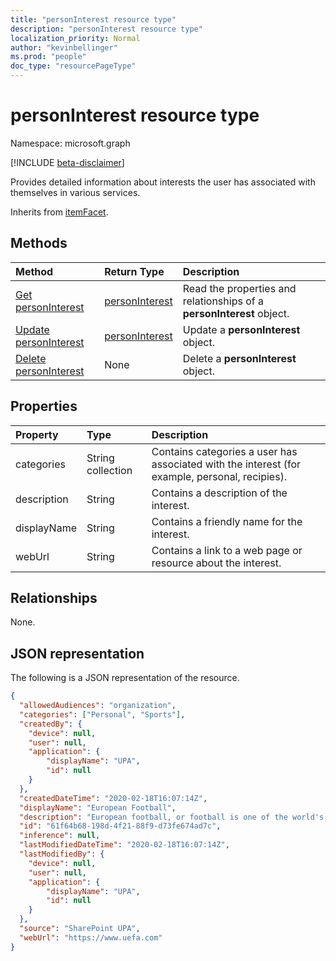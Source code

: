 ```yaml
---
title: "personInterest resource type"
description: "personInterest resource type"
localization_priority: Normal
author: "kevinbellinger"
ms.prod: "people"
doc_type: "resourcePageType"
---
```


# personInterest resource type

Namespace: microsoft.graph

[!INCLUDE [beta-disclaimer](../../includes/beta-disclaimer.md)]

Provides detailed information about interests the user has associated with themselves in various services.

Inherits from [itemFacet](itemfacet.md).

## Methods

| Method                                                    | Return Type                         | Description                                                           |
|:----------------------------------------------------------|:------------------------------------|:----------------------------------------------------------------------|
| [Get personInterest](../api/personinterest-get.md)        | [personInterest](personinterest.md) | Read the properties and relationships of a **personInterest** object. |
| [Update personInterest](../api/personinterest-update.md)  | [personInterest](personinterest.md) | Update a **personInterest** object.                                   |
| [Delete personInterest](../api/personinterest-delete.md)  | None                                | Delete a **personInterest** object.                                   |

## Properties

| Property     | Type             | Description                                                                                    |
|:-------------|:-----------------|:-----------------------------------------------------------------------------------------------|
|categories    |String collection | Contains categories a user has associated with the interest (for example, personal, recipies). |
|description   |String            | Contains a description of the interest.                                                        |
|displayName   |String            | Contains a friendly name for the interest.                                                     |
|webUrl        |String            | Contains a link to a web page or resource about the interest.                                  |

## Relationships

None.

## JSON representation

The following is a JSON representation of the resource.

<!-- {
  "blockType": "resource",
  "optionalProperties": [

  ],
  "@odata.type": "microsoft.graph.personInterest",
  "baseType": "microsoft.graph.itemfacet",
  "keyProperty": "id"
}-->

```json
{
  "allowedAudiences": "organization",
  "categories": ["Personal", "Sports"],
  "createdBy": {
    "device": null,
    "user": null,
    "application": {
        "displayName": "UPA",
        "id": null
    }
  },
  "createdDateTime": "2020-02-18T16:07:14Z",
  "displayName": "European Football",
  "description": "European football, or football is one of the world's most popular sports.",
  "id": "61f64b68-198d-4f21-88f9-d73fe674ad7c",
  "inference": null,
  "lastModifiedDateTime": "2020-02-18T16:07:14Z",
  "lastModifiedBy": {
    "device": null,
    "user": null,
    "application": {
        "displayName": "UPA",
        "id": null
    }
  },
  "source": "SharePoint UPA",
  "webUrl": "https://www.uefa.com"
}
```

<!-- uuid: 16cd6b66-4b1a-43a1-adaf-3a886856ed98
2019-02-04 14:57:30 UTC -->
<!-- {
  "type": "#page.annotation",
  "description": "personInterest resource",
  "keywords": "",
  "section": "documentation",
  "tocPath": ""
}-->
